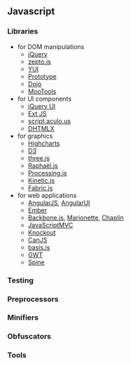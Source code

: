 ## Javascript

### Libraries

* for DOM manipulations
    * [jQuery](http://jquery.com/)
    * [zepto.js](http://zeptojs.com/)
    * [YUI](http://yuilibrary.com/)
    * [Prototype](http://prototypejs.org/)
    * [Dojo](http://dojotoolkit.org/)
    * [MooTools](http://mootools.net/)
* for UI components
    * [jQuery UI](http://jqueryui.com/)
    * [Ext JS](http://www.sencha.com/products/extjs)
    * [script.aculo.us](http://script.aculo.us/)
    * [DHTMLX](http://dhtmlx.com/)
* for graphics
    * [Highcharts](http://www.highcharts.com/)
    * [D3](http://d3js.org/)
    * [three.js](http://threejs.org/)
    * [Raphaël.js](http://raphaeljs.com/)
    * [Processing.js](http://processingjs.org/)
    * [Kinetic.js](http://kineticjs.com/)
    * [Fabric.js](http://fabricjs.com/)
* for web applications
    * [AngularJS](http://angularjs.org/), [AngularUI](http://angular-ui.github.io/)
    * [Ember](http://emberjs.com/)
    * [Backbone.js](http://backbonejs.org/), [Marionette](http://marionettejs.com/), [Chaplin](http://chaplinjs.org/)
    * [JavaScriptMVC](http://www.javascriptmvc.com/)
    * [Knockout](http://knockoutjs.com/)
    * [CanJS](http://canjs.com/)
    * [basis.js](http://basisjs.com/)
    * [GWT](http://www.gwtproject.org/)
    * [Spine](http://spinejs.com/)

### Testing

### Preprocessors

### Minifiers

### Obfuscators

### Tools